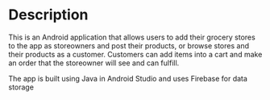 # Description

This is an Android application that allows users to add their grocery stores to the app as storeowners and post their products, or browse stores and their products as a customer.
Customers can add items into a cart and make an order that the storeowner will see and can fulfill.

The app is built using Java in Android Studio and uses Firebase for data storage

